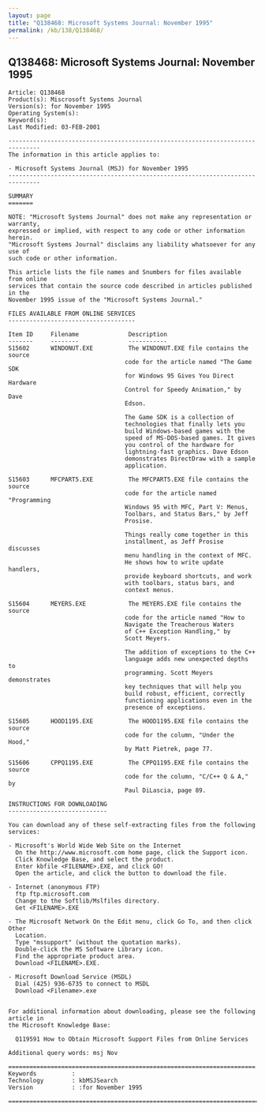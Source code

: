 ```yaml
---
layout: page
title: "Q138468: Microsoft Systems Journal: November 1995"
permalink: /kb/138/Q138468/
---
```


## Q138468: Microsoft Systems Journal: November 1995

	Article: Q138468
	Product(s): Miscrosoft Systems Journal
	Version(s): for November 1995
	Operating System(s): 
	Keyword(s): 
	Last Modified: 03-FEB-2001
	
	-------------------------------------------------------------------------------
	The information in this article applies to:
	
	- Microsoft Systems Journal (MSJ) for November 1995 
	-------------------------------------------------------------------------------
	
	SUMMARY
	=======
	
	NOTE: "Microsoft Systems Journal" does not make any representation or warranty,
	expressed or implied, with respect to any code or other information herein.
	"Microsoft Systems Journal" disclaims any liability whatsoever for any use of
	such code or other information.
	
	This article lists the file names and Snumbers for files available from online
	services that contain the source code described in articles published in the
	November 1995 issue of the "Microsoft Systems Journal."
	
	FILES AVAILABLE FROM ONLINE SERVICES
	------------------------------------
	
	Item ID     Filename              Description
	-------     --------              -----------
	S15602      WINDONUT.EXE          The WINDONUT.EXE file contains the source
	                                 code for the article named "The Game SDK
	                                 for Windows 95 Gives You Direct Hardware
	                                 Control for Speedy Animation," by Dave
	                                 Edson.
	
	                                 The Game SDK is a collection of
	                                 technologies that finally lets you
	                                 build Windows-based games with the
	                                 speed of MS-DOS-based games. It gives
	                                 you control of the hardware for
	                                 lightning-fast graphics. Dave Edson
	                                 demonstrates DirectDraw with a sample
	                                 application.
	
	S15603      MFCPART5.EXE          The MFCPART5.EXE file contains the source
	                                 code for the article named "Programming
	                                 Windows 95 with MFC, Part V: Menus,
	                                 Toolbars, and Status Bars," by Jeff
	                                 Prosise.
	
	                                 Things really come together in this
	                                 installment, as Jeff Prosise discusses
	                                 menu handling in the context of MFC.
	                                 He shows how to write update handlers,
	                                 provide keyboard shortcuts, and work
	                                 with toolbars, status bars, and
	                                 context menus.
	
	S15604      MEYERS.EXE            The MEYERS.EXE file contains the source
	                                 code for the article named "How to
	                                 Navigate the Treacherous Waters
	                                 of C++ Exception Handling," by
	                                 Scott Meyers.
	
	                                 The addition of exceptions to the C++
	                                 language adds new unexpected depths to
	                                 programming. Scott Meyers demonstrates
	                                 key techniques that will help you
	                                 build robust, efficient, correctly
	                                 functioning applications even in the
	                                 presence of exceptions.
	
	S15605      HOOD1195.EXE          The HOOD1195.EXE file contains the source
	                                 code for the column, "Under the Hood,"
	                                 by Matt Pietrek, page 77.
	
	S15606      CPPQ1195.EXE          The CPPQ1195.EXE file contains the source
	                                 code for the column, "C/C++ Q & A," by
	                                 Paul DiLascia, page 89.
	
	INSTRUCTIONS FOR DOWNLOADING
	----------------------------
	
	You can download any of these self-extracting files from the following services:
	
	- Microsoft's World Wide Web Site on the Internet
	  On the http://www.microsoft.com home page, click the Support icon.
	  Click Knowledge Base, and select the product.
	  Enter kbfile <FILENAME>.EXE, and click GO!
	  Open the article, and click the button to download the file.
	
	- Internet (anonymous FTP)
	  ftp ftp.microsoft.com
	  Change to the Softlib/Mslfiles directory.
	  Get <FILENAME>.EXE
	
	- The Microsoft Network On the Edit menu, click Go To, and then click Other
	  Location.
	  Type "mssupport" (without the quotation marks).
	  Double-click the MS Software Library icon.
	  Find the appropriate product area.
	  Download <FILENAME>.EXE.
	
	- Microsoft Download Service (MSDL)
	  Dial (425) 936-6735 to connect to MSDL
	  Download <Filename>.exe
	
	
	For additional information about downloading, please see the following article in
	the Microsoft Knowledge Base:
	
	  Q119591 How to Obtain Microsoft Support Files from Online Services
	
	Additional query words: msj Nov
	
	======================================================================
	Keywords          :  
	Technology        : kbMSJSearch
	Version           : :for November 1995
	
	=============================================================================
	
